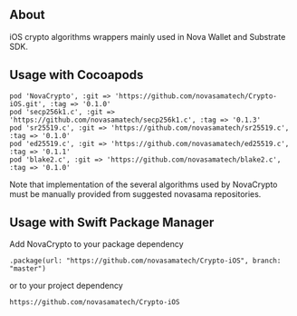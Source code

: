 ## About

iOS crypto algorithms wrappers mainly used in Nova Wallet and Substrate SDK.

## Usage with Cocoapods

```
pod 'NovaCrypto', :git => 'https://github.com/novasamatech/Crypto-iOS.git', :tag => '0.1.0'
pod 'secp256k1.c', :git => 'https://github.com/novasamatech/secp256k1.c', :tag => '0.1.3'
pod 'sr25519.c', :git => 'https://github.com/novasamatech/sr25519.c', :tag => '0.1.0'
pod 'ed25519.c', :git => 'https://github.com/novasamatech/ed25519.c', :tag => '0.1.1'
pod 'blake2.c', :git => 'https://github.com/novasamatech/blake2.c', :tag => '0.1.0'
```

Note that implementation of the several algorithms used by NovaCrypto must be manually provided from suggested novasama repositories.

## Usage with Swift Package Manager

Add NovaCrypto to your package dependency
```
.package(url: "https://github.com/novasamatech/Crypto-iOS", branch: "master")
```

or to your project dependency
```
https://github.com/novasamatech/Crypto-iOS
```

